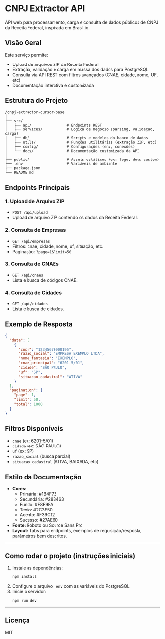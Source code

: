 # CNPJ Extractor API

API web para processamento, carga e consulta de dados públicos de CNPJ da Receita Federal, inspirada em Brasil.io.

## Visão Geral

Este serviço permite:
- Upload de arquivos ZIP da Receita Federal
- Extração, validação e carga em massa dos dados para PostgreSQL
- Consulta via API REST com filtros avançados (CNAE, cidade, nome, UF, etc)
- Documentação interativa e customizada

## Estrutura do Projeto

```
/cnpj-extractor-cursor-base
│
├── src/
│   ├── api/                # Endpoints REST
│   ├── services/           # Lógica de negócio (parsing, validação, carga)
│   ├── db/                 # Scripts e modelos do banco de dados
│   ├── utils/              # Funções utilitárias (extração ZIP, etc)
│   ├── config/             # Configurações (env, conexões)
│   └── docs/               # Documentação customizada da API
│
├── public/                 # Assets estáticos (ex: logo, docs custom)
├── .env                    # Variáveis de ambiente
├── package.json
└── README.md
```

## Endpoints Principais

### 1. Upload de Arquivo ZIP
- `POST /api/upload`
- Upload de arquivo ZIP contendo os dados da Receita Federal.

### 2. Consulta de Empresas
- `GET /api/empresas`
- Filtros: cnae, cidade, nome, uf, situação, etc.
- Paginação: `?page=1&limit=50`

### 3. Consulta de CNAEs
- `GET /api/cnaes`
- Lista e busca de códigos CNAE.

### 4. Consulta de Cidades
- `GET /api/cidades`
- Lista e busca de cidades.

## Exemplo de Resposta

```json
{
  "data": [
    {
      "cnpj": "12345678000195",
      "razao_social": "EMPRESA EXEMPLO LTDA",
      "nome_fantasia": "EXEMPLO",
      "cnae_principal": "6201-5/01",
      "cidade": "SÃO PAULO",
      "uf": "SP",
      "situacao_cadastral": "ATIVA"
    }
  ],
  "pagination": {
    "page": 1,
    "limit": 50,
    "total": 1000
  }
}
```

## Filtros Disponíveis

- `cnae` (ex: 6201-5/01)
- `cidade` (ex: SÃO PAULO)
- `uf` (ex: SP)
- `razao_social` (busca parcial)
- `situacao_cadastral` (ATIVA, BAIXADA, etc)

## Estilo da Documentação

- **Cores:**  
  - Primária: #1B4F72  
  - Secundária: #28B463  
  - Fundo: #F8F9FA  
  - Texto: #2C3E50  
  - Acento: #F39C12  
  - Sucesso: #27AE60  
- **Fonte:** Roboto ou Source Sans Pro
- **Layout:** Tabs para endpoints, exemplos de requisição/resposta, parâmetros bem descritos.

---

## Como rodar o projeto (instruções iniciais)

1. Instale as dependências:
   ```bash
   npm install
   ```
2. Configure o arquivo `.env` com as variáveis do PostgreSQL
3. Inicie o servidor:
   ```bash
   npm run dev
   ```

---

## Licença
MIT
